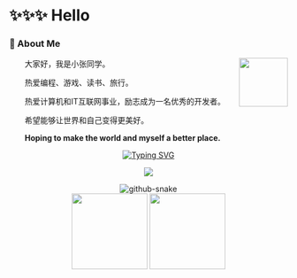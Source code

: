 #  ✨✨✨ Hello

<tr><td>

<!-- About me 关于我 -->
### 🤺 About Me

<img align="right" width="88" src="https://cdn.jsdelivr.net/gh/sun0225SUN/sun0225SUN/assets/images/steven.png" />

<p>&emsp;&emsp;大家好，我是小张同学。</p>
<p>&emsp;&emsp;热爱编程、游戏、读书、旅行。</p>
<p>&emsp;&emsp;热爱计算机和IT互联网事业，励志成为一名优秀的开发者。</p>
<p>&emsp;&emsp;希望能够让世界和自己变得更美好。</p>
<p><strong>&emsp;&emsp;Hoping to make the world and myself a better place.</strong></p>

</td></tr>

<tr>
<td>

<div align="center">

<!-- dynamic typing effect 动态打字效果 -->
  <div align="center">
    <a href="https://git.io/typing-svg">
      <img src="https://readme-typing-svg.demolab.com?font=Fira+Code&size=24&pause=1000&center=true&width=435&lines=%E5%B0%8F%E5%BC%A0%E5%90%8C%E5%AD%A6%E7%A5%9D%E4%BD%A0%E5%BC%80%E5%BF%83%E6%AF%8F%E4%B8%80%E5%A4%A9%EF%BC%81;fmt.Printf(%22Happy+every+day!%22)" alt="Typing SVG" /></a>
    </a>
  </div>

  <!-- knock code pictures 敲代码的图片 -->
  <img src="https://cdn.jsdelivr.net/gh/sun0225SUN/sun0225SUN/assets/images/coding.gif" /><br>

<!-- 贪吃蛇代码贡献动画 -->
  <picture>
    <source media="(prefers-color-scheme: dark)" srcset="https://github.com/Zhangcantprogram/Zhangcantprogram/blob/output/github-contribution-grid-snake-dark.svg" />
    <source media="(prefers-color-scheme: light)" srcset="https://github.com/Zhangcantprogram/Zhangcantprogram/blob/output/github-contribution-grid-snake.svg" />
    <img alt="github-snake" src="github-snake.svg" />
  </picture>
</div>
  
  <div align="center"> 
    <img align="" height="137px" src="https://github-readme-stats.vercel.app/api?username=Zhangcantprogram&hide_title=true&hide_border=true&show_icons=true&include_all_commits=true&line_height=21&bg_color=0,EC6C6C,FFD479,FFFC79,73FA79&theme=graywhite&locale=cn" />
    <img align="" height="137px" src="https://github-readme-stats.vercel.app/api/top-langs/?username=Zhangcantprogram&hide_title=true&hide_border=true&layout=compact&bg_color=0,73FA79,73FDFF,D783FF&theme=graywhite&locale=cn" /><br><br>
  </div>




  

